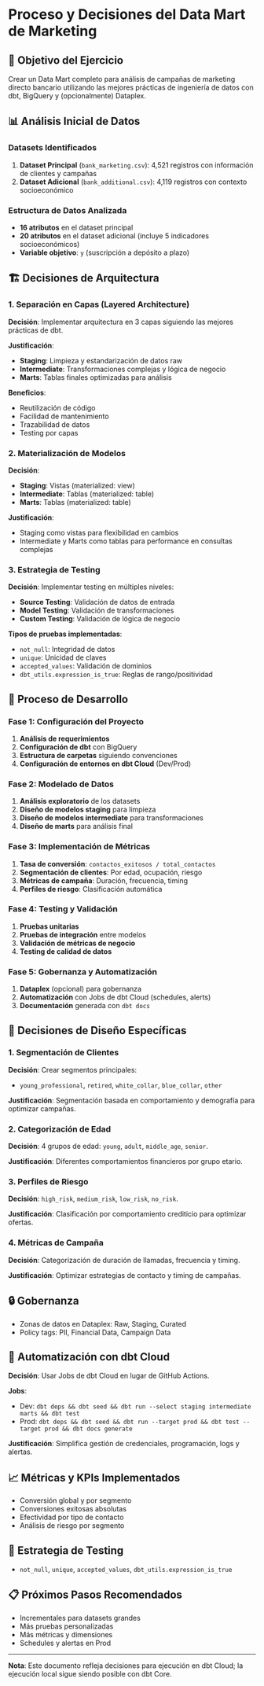 # Proceso y Decisiones del Data Mart de Marketing

## 🎯 **Objetivo del Ejercicio**

Crear un Data Mart completo para análisis de campañas de marketing directo bancario utilizando las mejores prácticas de ingeniería de datos con dbt, BigQuery y (opcionalmente) Dataplex.

## 📊 **Análisis Inicial de Datos**

### Datasets Identificados
1. **Dataset Principal** (`bank_marketing.csv`): 4,521 registros con información de clientes y campañas
2. **Dataset Adicional** (`bank_additional.csv`): 4,119 registros con contexto socioeconómico

### Estructura de Datos Analizada
- **16 atributos** en el dataset principal
- **20 atributos** en el dataset adicional (incluye 5 indicadores socioeconómicos)
- **Variable objetivo**: `y` (suscripción a depósito a plazo)

## 🏗️ **Decisiones de Arquitectura**

### 1. **Separación en Capas (Layered Architecture)**

**Decisión**: Implementar arquitectura en 3 capas siguiendo las mejores prácticas de dbt.

**Justificación**:
- **Staging**: Limpieza y estandarización de datos raw
- **Intermediate**: Transformaciones complejas y lógica de negocio
- **Marts**: Tablas finales optimizadas para análisis

**Beneficios**:
- Reutilización de código
- Facilidad de mantenimiento
- Trazabilidad de datos
- Testing por capas

### 2. **Materialización de Modelos**

**Decisión**: 
- **Staging**: Vistas (materialized: view)
- **Intermediate**: Tablas (materialized: table)
- **Marts**: Tablas (materialized: table)

**Justificación**:
- Staging como vistas para flexibilidad en cambios
- Intermediate y Marts como tablas para performance en consultas complejas

### 3. **Estrategia de Testing**

**Decisión**: Implementar testing en múltiples niveles:
- **Source Testing**: Validación de datos de entrada
- **Model Testing**: Validación de transformaciones
- **Custom Testing**: Validación de lógica de negocio

**Tipos de pruebas implementadas**:
- `not_null`: Integridad de datos
- `unique`: Unicidad de claves
- `accepted_values`: Validación de dominios
- `dbt_utils.expression_is_true`: Reglas de rango/positividad

## 🔄 **Proceso de Desarrollo**

### Fase 1: Configuración del Proyecto
1. **Análisis de requerimientos**
2. **Configuración de dbt** con BigQuery
3. **Estructura de carpetas** siguiendo convenciones
4. **Configuración de entornos en dbt Cloud** (Dev/Prod)

### Fase 2: Modelado de Datos
1. **Análisis exploratorio** de los datasets
2. **Diseño de modelos staging** para limpieza
3. **Diseño de modelos intermediate** para transformaciones
4. **Diseño de marts** para análisis final

### Fase 3: Implementación de Métricas
1. **Tasa de conversión**: `contactos_exitosos / total_contactos`
2. **Segmentación de clientes**: Por edad, ocupación, riesgo
3. **Métricas de campaña**: Duración, frecuencia, timing
4. **Perfiles de riesgo**: Clasificación automática

### Fase 4: Testing y Validación
1. **Pruebas unitarias**
2. **Pruebas de integración** entre modelos
3. **Validación de métricas de negocio**
4. **Testing de calidad de datos**

### Fase 5: Gobernanza y Automatización
1. **Dataplex** (opcional) para gobernanza
2. **Automatización** con Jobs de dbt Cloud (schedules, alerts)
3. **Documentación** generada con `dbt docs`

## 🎯 **Decisiones de Diseño Específicas**

### 1. **Segmentación de Clientes**

**Decisión**: Crear segmentos principales:
- `young_professional`, `retired`, `white_collar`, `blue_collar`, `other`

**Justificación**: Segmentación basada en comportamiento y demografía para optimizar campañas.

### 2. **Categorización de Edad**

**Decisión**: 4 grupos de edad: `young`, `adult`, `middle_age`, `senior`.

**Justificación**: Diferentes comportamientos financieros por grupo etario.

### 3. **Perfiles de Riesgo**

**Decisión**: `high_risk`, `medium_risk`, `low_risk`, `no_risk`.

**Justificación**: Clasificación por comportamiento crediticio para optimizar ofertas.

### 4. **Métricas de Campaña**

**Decisión**: Categorización de duración de llamadas, frecuencia y timing.

**Justificación**: Optimizar estrategias de contacto y timing de campañas.

## 🔒 **Gobernanza**

- Zonas de datos en Dataplex: Raw, Staging, Curated
- Policy tags: PII, Financial Data, Campaign Data

## 🔄 **Automatización con dbt Cloud**

**Decisión**: Usar Jobs de dbt Cloud en lugar de GitHub Actions.

**Jobs**:
- Dev: `dbt deps && dbt seed && dbt run --select staging intermediate marts && dbt test`
- Prod: `dbt deps && dbt seed && dbt run --target prod && dbt test --target prod && dbt docs generate`

**Justificación**: Simplifica gestión de credenciales, programación, logs y alertas.

## 📈 **Métricas y KPIs Implementados**

- Conversión global y por segmento
- Conversiones exitosas absolutas
- Efectividad por tipo de contacto
- Análisis de riesgo por segmento

## 🧪 **Estrategia de Testing**

- `not_null`, `unique`, `accepted_values`, `dbt_utils.expression_is_true`

## 📋 **Próximos Pasos Recomendados**

- Incrementales para datasets grandes
- Más pruebas personalizadas
- Más métricas y dimensiones
- Schedules y alertas en Prod

---

**Nota**: Este documento refleja decisiones para ejecución en dbt Cloud; la ejecución local sigue siendo posible con dbt Core.
